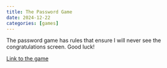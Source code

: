 ```yaml
---
title: The Password Game
date: 2024-12-22
categories: [games]
---
```


The password game has rules that ensure I will never see the congratulations screen. Good luck!

[Link to the game](https://neal.fun/password-game/)
